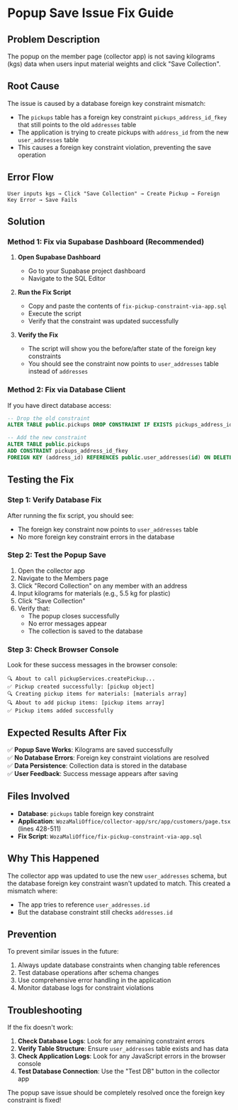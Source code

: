 # Popup Save Issue Fix Guide

## Problem Description
The popup on the member page (collector app) is not saving kilograms (kgs) data when users input material weights and click "Save Collection".

## Root Cause
The issue is caused by a database foreign key constraint mismatch:
- The `pickups` table has a foreign key constraint `pickups_address_id_fkey` that still points to the old `addresses` table
- The application is trying to create pickups with `address_id` from the new `user_addresses` table
- This causes a foreign key constraint violation, preventing the save operation

## Error Flow
```
User inputs kgs → Click "Save Collection" → Create Pickup → Foreign Key Error → Save Fails
```

## Solution

### Method 1: Fix via Supabase Dashboard (Recommended)

1. **Open Supabase Dashboard**
   - Go to your Supabase project dashboard
   - Navigate to the SQL Editor

2. **Run the Fix Script**
   - Copy and paste the contents of `fix-pickup-constraint-via-app.sql`
   - Execute the script
   - Verify that the constraint was updated successfully

3. **Verify the Fix**
   - The script will show you the before/after state of the foreign key constraints
   - You should see the constraint now points to `user_addresses` table instead of `addresses`

### Method 2: Fix via Database Client

If you have direct database access:

```sql
-- Drop the old constraint
ALTER TABLE public.pickups DROP CONSTRAINT IF EXISTS pickups_address_id_fkey;

-- Add the new constraint
ALTER TABLE public.pickups 
ADD CONSTRAINT pickups_address_id_fkey 
FOREIGN KEY (address_id) REFERENCES public.user_addresses(id) ON DELETE SET NULL;
```

## Testing the Fix

### Step 1: Verify Database Fix
After running the fix script, you should see:
- The foreign key constraint now points to `user_addresses` table
- No more foreign key constraint errors in the database

### Step 2: Test the Popup Save
1. Open the collector app
2. Navigate to the Members page
3. Click "Record Collection" on any member with an address
4. Input kilograms for materials (e.g., 5.5 kg for plastic)
5. Click "Save Collection"
6. Verify that:
   - The popup closes successfully
   - No error messages appear
   - The collection is saved to the database

### Step 3: Check Browser Console
Look for these success messages in the browser console:
```
🔍 About to call pickupServices.createPickup...
✅ Pickup created successfully: [pickup object]
🔍 Creating pickup items for materials: [materials array]
🔍 About to add pickup items: [pickup items array]
✅ Pickup items added successfully
```

## Expected Results After Fix

✅ **Popup Save Works**: Kilograms are saved successfully  
✅ **No Database Errors**: Foreign key constraint violations are resolved  
✅ **Data Persistence**: Collection data is stored in the database  
✅ **User Feedback**: Success message appears after saving  

## Files Involved

- **Database**: `pickups` table foreign key constraint
- **Application**: `WozaMaliOffice/collector-app/src/app/customers/page.tsx` (lines 428-511)
- **Fix Script**: `WozaMaliOffice/fix-pickup-constraint-via-app.sql`

## Why This Happened

The collector app was updated to use the new `user_addresses` schema, but the database foreign key constraint wasn't updated to match. This created a mismatch where:
- The app tries to reference `user_addresses.id`
- But the database constraint still checks `addresses.id`

## Prevention

To prevent similar issues in the future:
1. Always update database constraints when changing table references
2. Test database operations after schema changes
3. Use comprehensive error handling in the application
4. Monitor database logs for constraint violations

## Troubleshooting

If the fix doesn't work:

1. **Check Database Logs**: Look for any remaining constraint errors
2. **Verify Table Structure**: Ensure `user_addresses` table exists and has data
3. **Check Application Logs**: Look for any JavaScript errors in the browser console
4. **Test Database Connection**: Use the "Test DB" button in the collector app

The popup save issue should be completely resolved once the foreign key constraint is fixed!
